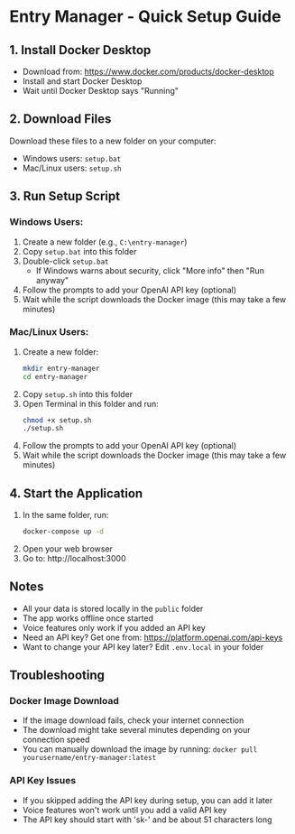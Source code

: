 # Entry Manager - Quick Setup Guide

## 1. Install Docker Desktop
- Download from: https://www.docker.com/products/docker-desktop
- Install and start Docker Desktop
- Wait until Docker Desktop says "Running"

## 2. Download Files
Download these files to a new folder on your computer:
- Windows users: `setup.bat`
- Mac/Linux users: `setup.sh`

## 3. Run Setup Script

### Windows Users:
1. Create a new folder (e.g., `C:\entry-manager`)
2. Copy `setup.bat` into this folder
3. Double-click `setup.bat`
   - If Windows warns about security, click "More info" then "Run anyway"
4. Follow the prompts to add your OpenAI API key (optional)
5. Wait while the script downloads the Docker image (this may take a few minutes)

### Mac/Linux Users:
1. Create a new folder:
   ```bash
   mkdir entry-manager
   cd entry-manager
   ```
2. Copy `setup.sh` into this folder
3. Open Terminal in this folder and run:
   ```bash
   chmod +x setup.sh
   ./setup.sh
   ```
4. Follow the prompts to add your OpenAI API key (optional)
5. Wait while the script downloads the Docker image (this may take a few minutes)

## 4. Start the Application
1. In the same folder, run:
   ```bash
   docker-compose up -d
   ```
2. Open your web browser
3. Go to: http://localhost:3000

## Notes
- All your data is stored locally in the `public` folder
- The app works offline once started
- Voice features only work if you added an API key
- Need an API key? Get one from: https://platform.openai.com/api-keys
- Want to change your API key later? Edit `.env.local` in your folder

## Troubleshooting

### Docker Image Download
- If the image download fails, check your internet connection
- The download might take several minutes depending on your connection speed
- You can manually download the image by running: `docker pull yourusername/entry-manager:latest`

### API Key Issues
- If you skipped adding the API key during setup, you can add it later
- Voice features won't work until you add a valid API key
- The API key should start with 'sk-' and be about 51 characters long 